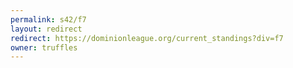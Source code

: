```yaml
---
permalink: s42/f7
layout: redirect
redirect: https://dominionleague.org/current_standings?div=f7
owner: truffles
---
```


